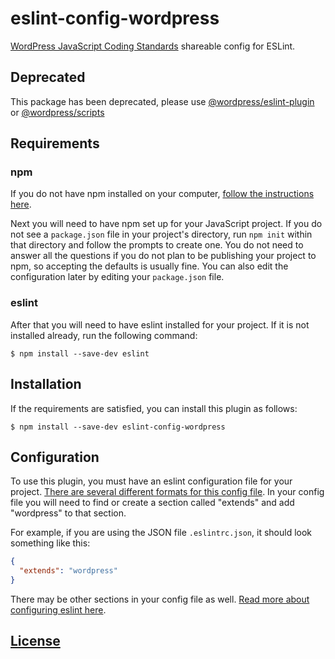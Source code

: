 # eslint-config-wordpress

[WordPress JavaScript Coding Standards](https://make.wordpress.org/core/handbook/best-practices/coding-standards/javascript/) shareable config for ESLint.

## Deprecated

This package has been deprecated, please use [@wordpress/eslint-plugin](https://www.npmjs.com/package/@wordpress/eslint-plugin) or [@wordpress/scripts](https://www.npmjs.com/package/@wordpress/scripts)

## Requirements

### npm

If you do not have npm installed on your computer, [follow the instructions here](https://www.npmjs.com/get-npm).

Next you will need to have npm set up for your JavaScript project. If you do not see a `package.json` file in your project's directory, run `npm init` within that directory and follow the prompts to create one. You do not need to answer all the questions if you do not plan to be publishing your project to npm, so accepting the defaults is usually fine. You can also edit the configuration later by editing your `package.json` file.

### eslint

After that you will need to have eslint installed for your project. If it is not installed already, run the following command:

```console
$ npm install --save-dev eslint
```

## Installation

If the requirements are satisfied, you can install this plugin as follows:

```console
$ npm install --save-dev eslint-config-wordpress
```

## Configuration

To use this plugin, you must have an eslint configuration file for your project. [There are several different formats for this config file](https://eslint.org/docs/user-guide/configuring#configuration-file-formats). In your config file you will need to find or create a section called "extends" and add "wordpress" to that section.

For example, if you are using the JSON file `.eslintrc.json`, it should look something like this:

```json
{
  "extends": "wordpress"
}
```

There may be other sections in your config file as well. [Read more about configuring eslint here](https://eslint.org/docs/user-guide/configuring).

## [License](LICENSE)
